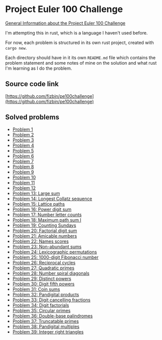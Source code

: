 # Project Euler 100 Challenge

[General Information about the Project Euler 100 Challenge][1]

I'm attempting this in rust, which is a language I haven't used before.

For now, each problem is structured in its own rust project, created
with `cargo new`.

Each directory should have in it its own `README.md` file which
contains the problem statement and some notes of mine on the solution
and what rust I'm learning as I do the problem.

## Source code link

[https://github.com/fizbin/pe100challenge](https://github.com/fizbin/pe100challenge)

## Solved problems

- [Problem 1](problem1/)
- [Problem 2](problem2/)
- [Problem 3](problem3/)
- [Problem 4](problem4/)
- [Problem 5](problem5/)
- [Problem 6](problem6/)
- [Problem 7](problem7/)
- [Problem 8](problem8/)
- [Problem 9](problem9/)
- [Problem 10](problem10/)
- [Problem 11](problem11/)
- [Problem 12](problem12/)
- [Problem 13: Large sum](problem13/)
- [Problem 14: Longest Collatz sequence](problem14/)
- [Problem 15: Lattice paths](problem15/)
- [Problem 16: Power digit sum](problem16/)
- [Problem 17: Number letter counts](problem17/)
- [Problem 18: Maximum path sum I](problem18/)
- [Problem 19: Counting Sundays](problem19/)
- [Problem 20: Factorial digit sum](problem20/)
- [Problem 21: Amicable numbers](problem21/)
- [Problem 22: Names scores](problem22/)
- [Problem 23: Non-abundant sums](problem23/)
- [Problem 24: Lexicographic permutations](problem24/)
- [Problem 25: 1000-digit Fibonacci number](problem25/)
- [Problem 26: Reciprocal cycles](problem26/)
- [Problem 27: Quadratic primes](problem27/)
- [Problem 28: Number spiral diagonals](problem28/)
- [Problem 29: Distinct powers](problem29/)
- [Problem 30: Digit fifth powers](problem30/)
- [Problem 31: Coin sums](problem31/)
- [Problem 32: Pandigital products](problem32/)
- [Problem 33: Digit cancelling fractions](problem33/)
- [Problem 34: Digit factorials](problem34/)
- [Problem 35: Circular primes](problem35/)
- [Problem 36: Double-base palindromes](problem36/)
- [Problem 37: Truncatable primes](problem37/)
- [Problem 38: Pandigital multiples](problem38/)
- [Problem 39: Integer right triangles](problem39/)


[1]: https://www.freecodecamp.org/news/projecteuler100-coding-challenge-competitive-programming/
